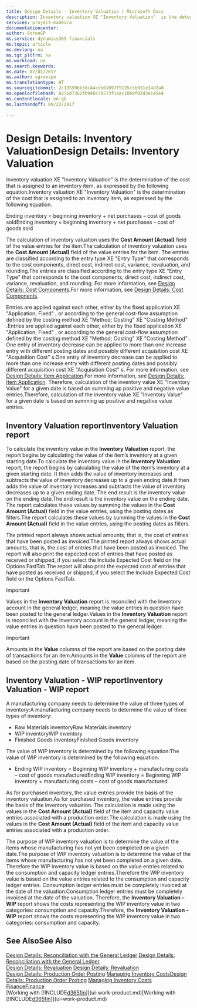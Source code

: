 ```yaml
---
title: Design Details - Inventory Valuation | Microsoft Docs
description: Inventory valuation XE "Inventory Valuation"  is the determination of the cost that is assigned to an inventory item, as expressed by the following equation.
services: project-madeira
documentationcenter: 
author: SorenGP
ms.service: dynamics365-financials
ms.topic: article
ms.devlang: na
ms.tgt_pltfrm: na
ms.workload: na
ms.search.keywords: 
ms.date: 07/01/2017
ms.author: sgroespe
ms.translationtype: HT
ms.sourcegitcommit: 2c13559bb3dc44cdb61697f5135c5b931e34d2a8
ms.openlocfilehash: 8276d7362fb940c70573f14ac10b8f02d3e145e4
ms.contentlocale: en-gb
ms.lasthandoff: 09/22/2017

---
```

# <a name="design-details-inventory-valuation"></a><span data-ttu-id="94fb5-103">Design Details: Inventory Valuation</span><span class="sxs-lookup"><span data-stu-id="94fb5-103">Design Details: Inventory Valuation</span></span>
<span data-ttu-id="94fb5-104">Inventory valuation XE "Inventory Valuation"  is the determination of the cost that is assigned to an inventory item, as expressed by the following equation.</span><span class="sxs-lookup"><span data-stu-id="94fb5-104">Inventory valuation XE "Inventory Valuation"  is the determination of the cost that is assigned to an inventory item, as expressed by the following equation.</span></span>  

<span data-ttu-id="94fb5-105">Ending inventory = beginning inventory + net purchases – cost of goods sold</span><span class="sxs-lookup"><span data-stu-id="94fb5-105">Ending inventory = beginning inventory + net purchases – cost of goods sold</span></span>  

<span data-ttu-id="94fb5-106">The calculation of inventory valuation uses the **Cost Amount (Actual)** field of the value entries for the item.</span><span class="sxs-lookup"><span data-stu-id="94fb5-106">The calculation of inventory valuation uses the **Cost Amount (Actual)** field of the value entries for the item.</span></span> <span data-ttu-id="94fb5-107">The entries are classified according to the entry type XE "Entry Type"  that corresponds to the cost components, direct cost, indirect cost, variance, revaluation, and rounding.</span><span class="sxs-lookup"><span data-stu-id="94fb5-107">The entries are classified according to the entry type XE "Entry Type"  that corresponds to the cost components, direct cost, indirect cost, variance, revaluation, and rounding.</span></span> <span data-ttu-id="94fb5-108">For more information, see [Design Details: Cost Components](design-details-cost-components.md).</span><span class="sxs-lookup"><span data-stu-id="94fb5-108">For more information, see [Design Details: Cost Components](design-details-cost-components.md).</span></span>  

<span data-ttu-id="94fb5-109">Entries are applied against each other, either by the fixed application XE "Application; Fixed" , or according to the general cost-flow assumption defined by the costing method XE "Method; Costing"  XE "Costing Method" .</span><span class="sxs-lookup"><span data-stu-id="94fb5-109">Entries are applied against each other, either by the fixed application XE "Application; Fixed" , or according to the general cost-flow assumption defined by the costing method XE "Method; Costing"  XE "Costing Method" .</span></span> <span data-ttu-id="94fb5-110">One entry of inventory decrease can be applied to more than one increase entry with different posting dates and possibly different acquisition cost XE "Acquisition Cost" s.</span><span class="sxs-lookup"><span data-stu-id="94fb5-110">One entry of inventory decrease can be applied to more than one increase entry with different posting dates and possibly different acquisition cost XE "Acquisition Cost" s.</span></span> <span data-ttu-id="94fb5-111">For more information, see [Design Details: Item Application](design-details-item-application.md).</span><span class="sxs-lookup"><span data-stu-id="94fb5-111">For more information, see [Design Details: Item Application](design-details-item-application.md).</span></span> <span data-ttu-id="94fb5-112">Therefore, calculation of the inventory value XE "Inventory Value"  for a given date is based on summing up positive and negative value entries.</span><span class="sxs-lookup"><span data-stu-id="94fb5-112">Therefore, calculation of the inventory value XE "Inventory Value"  for a given date is based on summing up positive and negative value entries.</span></span>  

## <a name="inventory-valuation-report"></a><span data-ttu-id="94fb5-113">Inventory Valuation report</span><span class="sxs-lookup"><span data-stu-id="94fb5-113">Inventory Valuation report</span></span>  
<span data-ttu-id="94fb5-114">To calculate the inventory value in the **Inventory Valuation** report, the report begins by calculating the value of the item’s inventory at a given starting date.</span><span class="sxs-lookup"><span data-stu-id="94fb5-114">To calculate the inventory value in the **Inventory Valuation** report, the report begins by calculating the value of the item’s inventory at a given starting date.</span></span> <span data-ttu-id="94fb5-115">It then adds the value of inventory increases and subtracts the value of inventory decreases up to a given ending date.</span><span class="sxs-lookup"><span data-stu-id="94fb5-115">It then adds the value of inventory increases and subtracts the value of inventory decreases up to a given ending date.</span></span> <span data-ttu-id="94fb5-116">The end result is the inventory value on the ending date.</span><span class="sxs-lookup"><span data-stu-id="94fb5-116">The end result is the inventory value on the ending date.</span></span> <span data-ttu-id="94fb5-117">The report calculates these values by summing the values in the **Cost Amount (Actual)** field in the value entries, using the posting dates as filters.</span><span class="sxs-lookup"><span data-stu-id="94fb5-117">The report calculates these values by summing the values in the **Cost Amount (Actual)** field in the value entries, using the posting dates as filters.</span></span>  

<span data-ttu-id="94fb5-118">The printed report always shows actual amounts, that is, the cost of entries that have been posted as invoiced.</span><span class="sxs-lookup"><span data-stu-id="94fb5-118">The printed report always shows actual amounts, that is, the cost of entries that have been posted as invoiced.</span></span> <span data-ttu-id="94fb5-119">The report will also print the expected cost of entries that have posted as received or shipped, if you select the Include Expected Cost field on the Options FastTab.</span><span class="sxs-lookup"><span data-stu-id="94fb5-119">The report will also print the expected cost of entries that have posted as received or shipped, if you select the Include Expected Cost field on the Options FastTab.</span></span>  

> [!IMPORTANT]  
>  <span data-ttu-id="94fb5-120">Values in the **Inventory Valuation** report is reconciled with the Inventory account in the general ledger, meaning the value entries in question have been posted to the general ledger.</span><span class="sxs-lookup"><span data-stu-id="94fb5-120">Values in the **Inventory Valuation** report is reconciled with the Inventory account in the general ledger, meaning the value entries in question have been posted to the general ledger.</span></span>  

> [!IMPORTANT]  
>  <span data-ttu-id="94fb5-121">Amounts in the **Value** columns of the report are based on the posting date of transactions for an item.</span><span class="sxs-lookup"><span data-stu-id="94fb5-121">Amounts in the **Value** columns of the report are based on the posting date of transactions for an item.</span></span>  

## <a name="inventory-valuation---wip-report"></a><span data-ttu-id="94fb5-122">Inventory Valuation - WIP report</span><span class="sxs-lookup"><span data-stu-id="94fb5-122">Inventory Valuation - WIP report</span></span>  
<span data-ttu-id="94fb5-123">A manufacturing company needs to determine the value of three types of inventory:</span><span class="sxs-lookup"><span data-stu-id="94fb5-123">A manufacturing company needs to determine the value of three types of inventory:</span></span>  

* <span data-ttu-id="94fb5-124">Raw Materials inventory</span><span class="sxs-lookup"><span data-stu-id="94fb5-124">Raw Materials inventory</span></span>  
* <span data-ttu-id="94fb5-125">WIP inventory</span><span class="sxs-lookup"><span data-stu-id="94fb5-125">WIP inventory</span></span>  
* <span data-ttu-id="94fb5-126">Finished Goods inventory</span><span class="sxs-lookup"><span data-stu-id="94fb5-126">Finished Goods inventory</span></span>  

<span data-ttu-id="94fb5-127">The value of WIP inventory is determined by the following equation:</span><span class="sxs-lookup"><span data-stu-id="94fb5-127">The value of WIP inventory is determined by the following equation:</span></span>  

* <span data-ttu-id="94fb5-128">Ending WIP inventory = Beginning WIP inventory + manufacturing costs – cost of goods manufactured</span><span class="sxs-lookup"><span data-stu-id="94fb5-128">Ending WIP inventory = Beginning WIP inventory + manufacturing costs – cost of goods manufactured</span></span>  

<span data-ttu-id="94fb5-129">As for purchased inventory, the value entries provide the basis of the inventory valuation.</span><span class="sxs-lookup"><span data-stu-id="94fb5-129">As for purchased inventory, the value entries provide the basis of the inventory valuation.</span></span> <span data-ttu-id="94fb5-130">The calculation is made using the values in the **Cost Amount (Actual)** field of the item and capacity value entries associated with a production order.</span><span class="sxs-lookup"><span data-stu-id="94fb5-130">The calculation is made using the values in the **Cost Amount (Actual)** field of the item and capacity value entries associated with a production order.</span></span>  

<span data-ttu-id="94fb5-131">The purpose of WIP inventory valuation is to determine the value of the items whose manufacturing has not yet been completed on a given date.</span><span class="sxs-lookup"><span data-stu-id="94fb5-131">The purpose of WIP inventory valuation is to determine the value of the items whose manufacturing has not yet been completed on a given date.</span></span> <span data-ttu-id="94fb5-132">Therefore the WIP inventory value is based on the value entries related to the consumption and capacity ledger entries.</span><span class="sxs-lookup"><span data-stu-id="94fb5-132">Therefore the WIP inventory value is based on the value entries related to the consumption and capacity ledger entries.</span></span> <span data-ttu-id="94fb5-133">Consumption ledger entries must be completely invoiced at the date of the valuation.</span><span class="sxs-lookup"><span data-stu-id="94fb5-133">Consumption ledger entries must be completely invoiced at the date of the valuation.</span></span> <span data-ttu-id="94fb5-134">Therefore, the **Inventory Valuation – WIP** report shows the costs representing the WIP inventory value in two categories: consumption and capacity.</span><span class="sxs-lookup"><span data-stu-id="94fb5-134">Therefore, the **Inventory Valuation – WIP** report shows the costs representing the WIP inventory value in two categories: consumption and capacity.</span></span>  

## <a name="see-also"></a><span data-ttu-id="94fb5-135">See Also</span><span class="sxs-lookup"><span data-stu-id="94fb5-135">See Also</span></span>  
<span data-ttu-id="94fb5-136">[Design Details: Reconciliation with the General Ledger](design-details-reconciliation-with-the-general-ledger.md) </span><span class="sxs-lookup"><span data-stu-id="94fb5-136">[Design Details: Reconciliation with the General Ledger](design-details-reconciliation-with-the-general-ledger.md) </span></span>  
<span data-ttu-id="94fb5-137">[Design Details: Revaluation](design-details-revaluation.md) </span><span class="sxs-lookup"><span data-stu-id="94fb5-137">[Design Details: Revaluation](design-details-revaluation.md) </span></span>  
<span data-ttu-id="94fb5-138">[Design Details: Production Order Posting](design-details-production-order-posting.md)
[Managing Inventory Costs](finance-manage-inventory-costs.md)</span><span class="sxs-lookup"><span data-stu-id="94fb5-138">[Design Details: Production Order Posting](design-details-production-order-posting.md)
[Managing Inventory Costs](finance-manage-inventory-costs.md)</span></span>  
[<span data-ttu-id="94fb5-139">Finance</span><span class="sxs-lookup"><span data-stu-id="94fb5-139">Finance</span></span>](finance.md)  
<span data-ttu-id="94fb5-140">[Working with [!INCLUDE[d365fin](includes/d365fin_md.md)]](ui-work-product.md)</span><span class="sxs-lookup"><span data-stu-id="94fb5-140">[Working with [!INCLUDE[d365fin](includes/d365fin_md.md)]](ui-work-product.md)</span></span>

